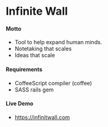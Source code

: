 Infinite Wall
=====================

#### Motto

- Tool to help expand human minds.
- Notetaking that scales
- Ideas that scale

#### Requirements

- CoffeeScript compiler (coffee)
- SASS rails gem

#### Live Demo 

- https://infinitwall.com
